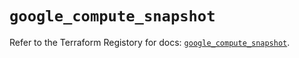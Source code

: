 # `google_compute_snapshot`

Refer to the Terraform Registory for docs: [`google_compute_snapshot`](https://registry.terraform.io/providers/hashicorp/google/4.83.0/docs/resources/compute_snapshot).
